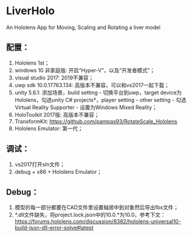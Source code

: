# LiverHolo
An Hololens App for Moving, Scaling and Rotating a liver model

## 配置：
1. Hololens 1st；
2. windows 10 非家庭版: 开启“Hyper-V”，以及“开发者模式”；
3. visual studio 2017: 2019不兼容；
4. uwp sdk 10.0.17763.134: 高版本不兼容，可以和vs2017一起下载；
5. unity 5.6.1: 添加场景，build setting - 切换平台到uwp，target device为Hololens，勾选unity C# projects*，player setting - other setting - 勾选 Virtual Reality Supporter - 设置为Windows Mixed Reality；
6. HoloToolkit 2017版: 高版本不兼容；
7. TransformKit: https://github.com/pampas93/RotateScale_Hololens
8. Hololens Emulator: 第一代；

## 调试：
1. vs2017打开sln文件；
2. debug + x86 + Hololens Emulator；

## Debug：
1. 模型的每一部分都要在CAD文件里设置轴居中到对象然后导出fbx文件；
2. *.dll文件缺失，将project.lock.json中的10.0.*为10.0，参考下文：https://forums.hololens.com/discussion/8382/hololens-universal10-build-json-dll-error-solve#latest
